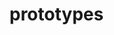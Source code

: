 # prototypes

<!--
INHERITANCE

- an Object takes the properties and methods of another Object
- ables to reuse code in different parts of the application


Inheritance terms:
Base/Super/Parent class
Derived/Sub/Child class

Inheritance relationship: is a
ex. circle is a shape

Two types of inhritance:

Classical vs Prototypical
JS doesn't have classes, only objects.
Prototype is basically the parent of another object.

Every object in JS, except the root object, has a prototype or parent and inherits all the members defined in its prototype.
All objects inherit from the root object.



Objects created by a given constructor will have the same prototype

Prototype is just a regular object in memory

-->
